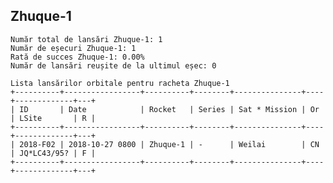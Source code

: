 ## Zhuque-1

    Număr total de lansări Zhuque-1: 1
    Număr de eșecuri Zhuque-1: 1
    Rată de succes Zhuque-1: 0.00%
    Număr de lansări reușite de la ultimul eșec: 0
    
    Lista lansărilor orbitale pentru racheta Zhuque-1
    +----------+-----------------+----------+--------+---------------+----+-------------+---+
    | ID       | Date            | Rocket   | Series | Sat * Mission | Or | LSite       | R |
    +----------+-----------------+----------+--------+---------------+----+-------------+---+
    | 2018-F02 | 2018-10-27 0800 | Zhuque-1 | -      | Weilai        | CN | JQ*LC43/95? | F |
    +----------+-----------------+----------+--------+---------------+----+-------------+---+
    

